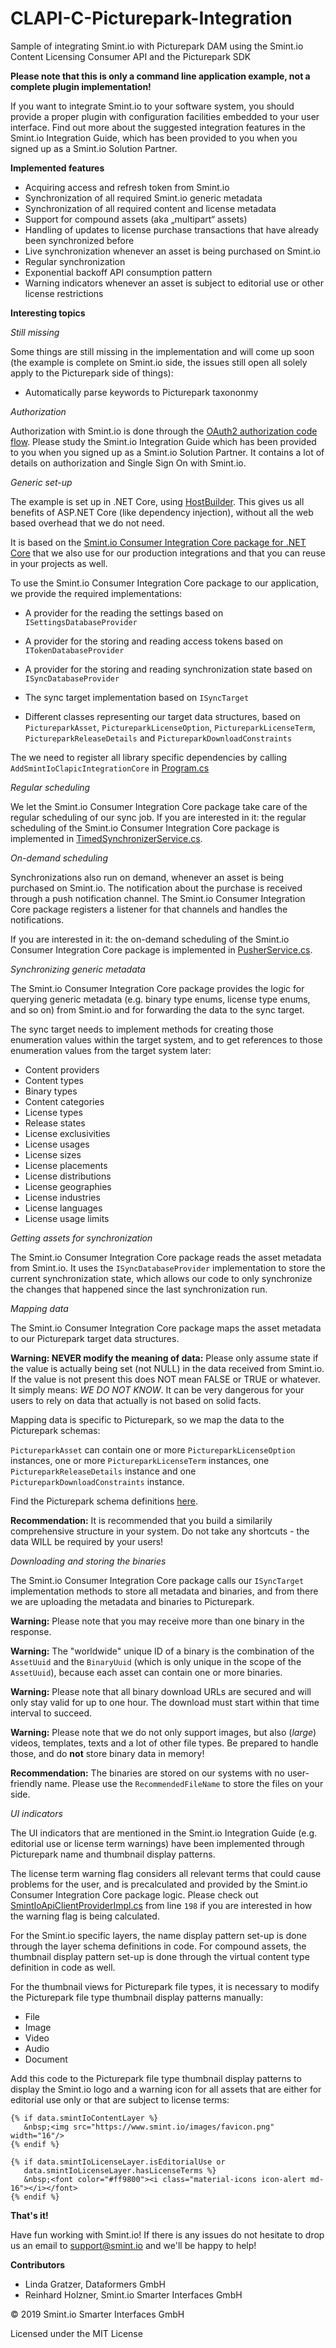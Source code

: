 # CLAPI-C-Picturepark-Integration
Sample of integrating Smint.io with Picturepark DAM using the Smint.io Content Licensing Consumer API and the Picturepark SDK

**Please note that this is only a command line application example, not a complete plugin implementation!**

If you want to integrate Smint.io to your software system, you should provide a proper plugin with configuration facilities embedded to your user interface. Find out more about the suggested integration features in the Smint.io Integration Guide, which has been provided to you when you signed up as a Smint.io Solution Partner.

**Implemented features**

- Acquiring access and refresh token from Smint.io
- Synchronization of all required Smint.io generic metadata
- Synchronization of all required content and license metadata
- Support for compound assets (aka „multipart“ assets)
- Handling of updates to license purchase transactions that have already been synchronized before
- Live synchronization whenever an asset is being purchased on Smint.io
- Regular synchronization
- Exponential backoff API consumption pattern
- Warning indicators whenever an asset is subject to editorial use or other license restrictions

**Interesting topics**

*Still missing*

Some things are still missing in the implementation and will come up soon (the example is complete on Smint.io side, the issues still open all solely apply to the Picturepark side of things):

- Automatically parse keywords to Picturepark taxononmy

*Authorization*

Authorization with Smint.io is done through the [OAuth2 authorization code flow](https://oauth.net/2/grant-types/authorization-code/). Please study the Smint.io Integration Guide which has been provided to you when you signed up as a Smint.io Solution Partner. It contains a lot of details on authorization and Single Sign On with Smint.io.

*Generic set-up*

The example is set up in .NET Core, using [HostBuilder](https://docs.microsoft.com/en-us/aspnet/core/fundamentals/host/generic-host?view=aspnetcore-2.2). This gives us all benefits of ASP.NET Core (like dependency injection), without all the web based overhead that we do not need.

It is based on the [Smint.io Consumer Integration Core package for .NET Core](https://github.com/smintio/CLAPI-C-Integration-Core) that we also use for our production integrations and that you can reuse in your projects as well.

To use the Smint.io Consumer Integration Core package to our application, we provide the required implementations:

- A provider for the reading the settings based on `ISettingsDatabaseProvider`
- A provider for the storing and reading access tokens based on `ITokenDatabaseProvider`
- A provider for the storing and reading synchronization state based on `ISyncDatabaseProvider`

- The sync target implementation based on  `ISyncTarget`

- Different classes representing our target data structures, based on `PictureparkAsset`, `PictureparkLicenseOption`, `PictureparkLicenseTerm`, `PictureparkReleaseDetails` and `PictureparkDownloadConstraints`

The we need to register all library specific dependencies by calling `AddSmintIoClapicIntegrationCore` in [Program.cs](https://github.com/smintio/CLAPI-C-Picturepark-Integration/blob/master/PictureparkIntegration/Client/Program.cs)

*Regular scheduling*

We let the Smint.io Consumer Integration Core package take care of the regular scheduling of our sync job. If you are interested in it: the regular scheduling of the Smint.io Consumer Integration Core package is implemented in [TimedSynchronizerService.cs](https://github.com/smintio/CLAPI-C-Integration-Core/blob/master/NetCore/Services/TimedSynchronizerService.cs).

*On-demand scheduling*

Synchronizations also run on demand, whenever an asset is being purchased on Smint.io. The notification about the purchase is received through a push notification channel. The Smint.io Consumer Integration Core package registers a listener for that channels and handles the notifications.

If you are interested in it: the on-demand scheduling of the Smint.io Consumer Integration Core package is implemented in [PusherService.cs](https://github.com/smintio/CLAPI-C-Integration-Core/blob/master/NetCore/Services/PusherService.cs).

*Synchronizing generic metadata*

The Smint.io Consumer Integration Core package provides the logic for querying generic metadata (e.g. binary type enums, license type enums, and so on) from Smint.io and for forwarding the data to the sync target.

The sync target needs to implement methods for creating those enumeration values within the target system, and to get references to those enumeration values from the target system later:

- Content providers
- Content types
- Binary types
- Content categories
- License types
- Release states
- License exclusivities
- License usages
- License sizes
- License placements
- License distributions
- License geographies
- License industries
- License languages
- License usage limits

*Getting assets for synchronization*

The Smint.io Consumer Integration Core package reads the asset metadata from Smint.io. It uses the `ISyncDatabaseProvider` implementation to store the current synchronization state, which allows our code to only synchronize the changes that happened since the last synchronization run.

*Mapping data*

The Smint.io Consumer Integration Core package maps the asset metadata to our Picturepark target data structures.

**Warning: NEVER modify the meaning of data:** Please only assume state if the value is actually being set (not NULL) in the data received from Smint.io. If the value is not present this does NOT mean FALSE or TRUE or whatever. It simply means: *WE DO NOT KNOW*. It can be very dangerous for your users to rely on data that actually is not based on solid facts.

Mapping data is specific to Picturepark, so we map the data to the Picturepark schemas:

`PictureparkAsset` can contain one or more `PictureparkLicenseOption` instances, one or more `PictureparkLicenseTerm` instances, one `PictureparkReleaseDetails` instance and one `PictureparkDownloadConstraints` instance.

Find the Picturepark schema definitions [here](https://github.com/smintio/CLAPI-C-Picturepark-Integration/tree/master/PictureparkIntegration/Client/Contracts/Picturepark). 

**Recommendation:** It is recommended that you build a similarily comprehensive structure in your system. Do not take any shortcuts - the data WILL be required by your users!

*Downloading and storing the binaries*

The Smint.io Consumer Integration Core package calls our `ISyncTarget` implementation methods to store all metadata and binaries, and from there we are uploading the metadata and binaries to Picturepark.

**Warning:** Please note that you may receive more than one binary in the response.

**Warning:** The "worldwide" unique ID of a binary is the combination of the `AssetUuid` and the `BinaryUuid` (which is only unique in the scope of the `AssetUuid`), because each asset can contain one or more binaries.

**Warning:** Please note that all binary download URLs are secured and will only stay valid for up to one hour. The download must start within that time interval to succeed.

**Warning:** Please note that we do not only support images, but also (*large*) videos, templates, texts and a lot of other file types. Be prepared to handle those, and do **not** store binary data in memory!

**Recommendation:** The binaries are stored on our systems with no user-friendly name. Please use the `RecommendedFileName` to store the files on your side.

*UI indicators*

The UI indicators that are mentioned in the Smint.io Integration Guide (e.g. editorial use or license term warnings) have been implemented through Picturepark name and thumbnail display patterns.

The license term warning flag considers all relevant terms that could cause problems for the user, and is precalculated and provided by the Smint.io Consumer Integration Core package logic. Please check out [SmintIoApiClientProviderImpl.cs](https://github.com/smintio/CLAPI-C-Integration-Core/blob/master/NetCore/Providers/Impl/SmintIoApiClientProviderImpl.cs) from line `198` if you are interested in how the warning flag is being calculated.

For the Smint.io specific layers, the name display pattern set-up is done through the layer schema definitions in code. For compound assets, the thumbnail display pattern set-up is done through the virtual content type definition in code as well.

For the thumbnail views for Picturepark file types, it is necessary to modify the Picturepark file type thumbnail display patterns manually:

- File
- Image
- Video
- Audio
- Document

Add this code to the Picturepark file type thumbnail display patterns to display the Smint.io logo and a warning icon for all assets that are either for editorial use only or that are subject to license terms:

```
{% if data.smintIoContentLayer %}
   &nbsp;<img src="https://www.smint.io/images/favicon.png" width="16"/>
{% endif %}

{% if data.smintIoLicenseLayer.isEditorialUse or 
   data.smintIoLicenseLayer.hasLicenseTerms %} 
   &nbsp;<font color="#ff9800"><i class="material-icons icon-alert md-16"></i></font>
{% endif %}
```

**That's it!**

Have fun working with Smint.io! If there is any issues do not hesitate to drop us an email to [support@smint.io](mailto:support@smint.io) and we'll be happy to help!

**Contributors**

- Linda Gratzer, Dataformers GmbH
- Reinhard Holzner, Smint.io Smarter Interfaces GmbH

© 2019 Smint.io Smarter Interfaces GmbH

Licensed under the MIT License